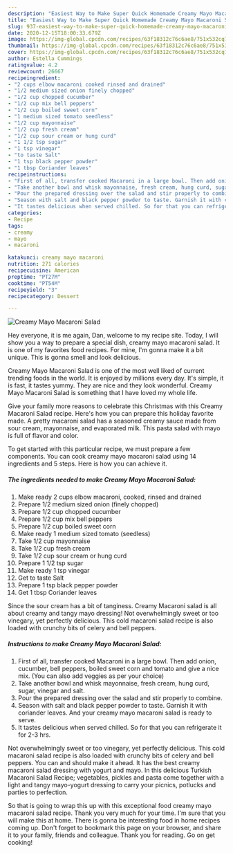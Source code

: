 ```yaml
---
description: "Easiest Way to Make Super Quick Homemade Creamy Mayo Macaroni Salad"
title: "Easiest Way to Make Super Quick Homemade Creamy Mayo Macaroni Salad"
slug: 937-easiest-way-to-make-super-quick-homemade-creamy-mayo-macaroni-salad
date: 2020-12-15T18:00:33.679Z
image: https://img-global.cpcdn.com/recipes/63f18312c76c6ae8/751x532cq70/creamy-mayo-macaroni-salad-recipe-main-photo.jpg
thumbnail: https://img-global.cpcdn.com/recipes/63f18312c76c6ae8/751x532cq70/creamy-mayo-macaroni-salad-recipe-main-photo.jpg
cover: https://img-global.cpcdn.com/recipes/63f18312c76c6ae8/751x532cq70/creamy-mayo-macaroni-salad-recipe-main-photo.jpg
author: Estella Cummings
ratingvalue: 4.2
reviewcount: 26667
recipeingredient:
- "2 cups elbow macaroni cooked rinsed and drained"
- "1/2 medium sized onion finely chopped"
- "1/2 cup chopped cucumber"
- "1/2 cup mix bell peppers"
- "1/2 cup boiled sweet corn"
- "1 medium sized tomato seedless"
- "1/2 cup mayonnaise"
- "1/2 cup fresh cream"
- "1/2 cup sour cream or hung curd"
- "1 1/2 tsp sugar"
- "1 tsp vinegar"
- "to taste Salt"
- "1 tsp black pepper powder"
- "1 tbsp Coriander leaves"
recipeinstructions:
- "First of all, transfer cooked Macaroni in a large bowl. Then add onion, cucumber, bell peppers, boiled sweet corn and tomato and give a nice mix. (You can also add veggies as per your choice)"
- "Take another bowl and whisk mayonnaise, fresh cream, hung curd, sugar, vinegar and salt."
- "Pour the prepared dressing over the salad and stir properly to combine."
- "Season with salt and black pepper powder to taste. Garnish it with coriander leaves. And your creamy mayo macaroni salad is ready to serve."
- "It tastes delicious when served chilled. So for that you can refrigerate it for 2-3 hrs."
categories:
- Recipe
tags:
- creamy
- mayo
- macaroni

katakunci: creamy mayo macaroni 
nutrition: 271 calories
recipecuisine: American
preptime: "PT27M"
cooktime: "PT54M"
recipeyield: "3"
recipecategory: Dessert

---
```



![Creamy Mayo Macaroni Salad](https://img-global.cpcdn.com/recipes/63f18312c76c6ae8/751x532cq70/creamy-mayo-macaroni-salad-recipe-main-photo.jpg)

Hey everyone, it is me again, Dan, welcome to my recipe site. Today, I will show you a way to prepare a special dish, creamy mayo macaroni salad. It is one of my favorites food recipes. For mine, I'm gonna make it a bit unique. This is gonna smell and look delicious.

Creamy Mayo Macaroni Salad is one of the most well liked of current trending foods in the world. It is enjoyed by millions every day. It's simple, it is fast, it tastes yummy. They are nice and they look wonderful. Creamy Mayo Macaroni Salad is something that I have loved my whole life.

Give your family more reasons to celebrate this Christmas with this Creamy Macaroni Salad recipe. Here&#39;s how you can prepare this holiday favorite made. A pretty macaroni salad has a seasoned creamy sauce made from sour cream, mayonnaise, and evaporated milk. This pasta salad with mayo is full of flavor and color.


To get started with this particular recipe, we must prepare a few components. You can cook creamy mayo macaroni salad using 14 ingredients and 5 steps. Here is how you can achieve it.

<!--inarticleads1-->

##### The ingredients needed to make Creamy Mayo Macaroni Salad:

1. Make ready 2 cups elbow macaroni, cooked, rinsed and drained
1. Prepare 1/2 medium sized onion (finely chopped)
1. Prepare 1/2 cup chopped cucumber
1. Prepare 1/2 cup mix bell peppers
1. Prepare 1/2 cup boiled sweet corn
1. Make ready 1 medium sized tomato (seedless)
1. Take 1/2 cup mayonnaise
1. Take 1/2 cup fresh cream
1. Take 1/2 cup sour cream or hung curd
1. Prepare 1 1/2 tsp sugar
1. Make ready 1 tsp vinegar
1. Get to taste Salt
1. Prepare 1 tsp black pepper powder
1. Get 1 tbsp Coriander leaves


Since the sour cream has a bit of tanginess. Creamy Macaroni salad is all about creamy and tangy mayo dressing! Not overwhelmingly sweet or too vinegary, yet perfectly delicious. This cold macaroni salad recipe is also loaded with crunchy bits of celery and bell peppers. 

<!--inarticleads2-->

##### Instructions to make Creamy Mayo Macaroni Salad:

1. First of all, transfer cooked Macaroni in a large bowl. Then add onion, cucumber, bell peppers, boiled sweet corn and tomato and give a nice mix. (You can also add veggies as per your choice)
1. Take another bowl and whisk mayonnaise, fresh cream, hung curd, sugar, vinegar and salt.
1. Pour the prepared dressing over the salad and stir properly to combine.
1. Season with salt and black pepper powder to taste. Garnish it with coriander leaves. And your creamy mayo macaroni salad is ready to serve.
1. It tastes delicious when served chilled. So for that you can refrigerate it for 2-3 hrs.


Not overwhelmingly sweet or too vinegary, yet perfectly delicious. This cold macaroni salad recipe is also loaded with crunchy bits of celery and bell peppers. You can and should make it ahead. It has the best creamy macaroni salad dressing with yogurt and mayo. In this delicious Turkish Macaroni Salad Recipe; vegetables, pickles and pasta come together with a light and tangy mayo-yogurt dressing to carry your picnics, potlucks and parties to perfection. 

So that is going to wrap this up with this exceptional food creamy mayo macaroni salad recipe. Thank you very much for your time. I'm sure that you will make this at home. There is gonna be interesting food in home recipes coming up. Don't forget to bookmark this page on your browser, and share it to your family, friends and colleague. Thank you for reading. Go on get cooking!

